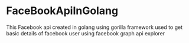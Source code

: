 # FaceBookApiInGolang
This Facebook api created in golang using gorilla framework used to get  basic details of facebook user using facebook graph api explorer 
